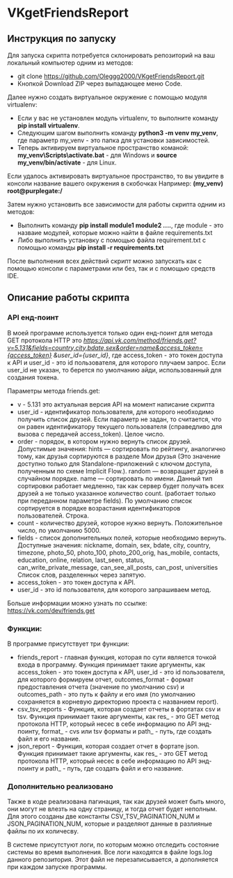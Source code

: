 # VKgetFriendsReport

## Инструкция по запуску

Для запуска скрипта потребуется склонировать репозиторий на ваш локальный компьютер одним из методов:

- git clone https://github.com/Oleggg2000/VKgetFriendsReport.git
- Кнопкой Download ZIP через выпадающее меню Code.

Далее нужно создать виртуальное окружение с помощью модуля virtualenv:

- Если у вас не установлен модуль virtualenv, то выполните команду **pip install virtualenv**.
- Следующим шагом выполнить команду **python3 -m venv my_venv**, где параметр my_venv - это
 папка для установки зависимостей.
- Теперь активируем виртуальное пространство команой: **my_venv\Scripts\activate.bat** - для Windows и 
**source my_venv/bin/activate** - для Linux.

Если удалось активировать виртуальное пространство, то вы увидите в консоли название вашего окружения в скобочках 
Например: **(my_venv) root@purplegate:/**

Затем нужно установить все зависимости для работы скрипта одним из методов:

- Выполнить команду **pip install module1 module2 ....**, где module - это назваие модулей, которые можно 
найти в файле requirements.txt
- Либо выполнить установку с помощью файла requirement.txt с помощью команды 
**pip install -r requirements.txt**

После выполнения всех действий скрипт можно запускать как с помощью консоли с параметрами или без, так и с помощью
средств IDE.

## Описание работы скрипта

### API енд-поинт

В моей программе используется только один енд-поинт для метода GET протокола HTTP это 
*https://api.vk.com/method/friends.get?v=5.131&fields=country,city,bdate,sex&order=name&access_token={access_token}
&user_id={user_id}*, где access_token - это токен доступа к API и user_id - это id пользователя, для 
которого плучаем запрос. Если user_id не указан, то берется по умолчанию айди, использованный для создания токена.

Параметры метода friends.get:
- v - 5.131 это актуальная версия API на момент написание скрипта
- user_id - идентификатор пользователя, для которого необходимо получить список друзей. Если параметр не задан, то 
считается, что он равен идентификатору текущего пользователя (справедливо для вызова с передачей access_token).
Целое число.
- order - порядок, в котором нужно вернуть список друзей. Допустимые значения: hints — сортировать по рейтингу, 
аналогично тому, как друзья сортируются в разделе Мои друзья (Это значение доступно только для Standalone-приложений 
с ключом доступа, полученным по схеме Implicit Flow.).
random — возвращает друзей в случайном порядке. name — сортировать по имени. Данный тип сортировки работает медленно, 
так как сервер будет получать всех друзей а не только указанное количество count. 
(работает только при переданном параметре fields). По умолчанию список сортируется в порядке возрастания идентификаторов пользователей.
Строка.
- count - количество друзей, которое нужно вернуть. Положительное число, по умолчанию 5000.
- fields - список дополнительных полей, которые необходимо вернуть.
Доступные значения: nickname, domain, sex, bdate, city, country, timezone, photo_50, photo_100, photo_200_orig, 
has_mobile, contacts, education, online, relation, last_seen, status, can_write_private_message, can_see_all_posts, 
can_post, universities Список слов, разделенных через запятую.
- access_token - это токен доступа к API.
- user_id - это id пользователя, для которого запрашиваем метод.

Больше информации можно узнать по ссылке: https://vk.com/dev/friends.get

### Функции:

В программе присутствует три функции:

- friends_report - главная функция, которая по сути является точкой входа в программу. Функция принимает такие 
аргументы, как access_token - это токен доступа к API, user_id - это id пользователя, для которого формируем отчет, 
outcomes_format - формат предоставления отчета (значение по умолчанию csv) и outcomes_path - это путь к файлу и его имя
(по умолчанию сохраняется в корневую директорию проекта с названием report).
- csv_tsv_reports - Функция, которая создает отчеты в фортатах csv и tsv. Функция принимает такие 
аргументы, как res_ - это GET метод протокола HTTP, который несес в себе информацию по API энд-поинту,
format_ - cvs или tsv форматы и path_ - путь, где создать файл и его название.
- json_report - Функция, которая создает отчет в фортате json. Функция принимает такие 
аргументы, как res_ - это GET метод протокола HTTP, который несес в себе информацию по API энд-поинту и
path_ - путь, где создать файл и его название.

### Дополнительно реализовано

Также в коде реализована пагинация, так как друзей может быть много, они могут не влезть на одну страницу, и
тогда отчет будет неполным. Для этого созданы две константы CSV_TSV_PAGINATION_NUM и JSON_PAGINATION_NUM, которые и 
разделяют данные в разлияные файлы по их количесву.

В системе присутстуют логи, по которым можно отследить состояние системы во время
выполнения. Все логи находятся в файле logs.log данного репозитория. Этот файл не перезаписывается, а дополняется при 
каждом запуске программы.
